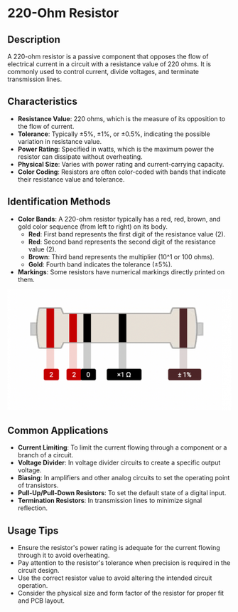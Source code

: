 # **220-Ohm Resistor**

## Description
A 220-ohm resistor is a passive component that opposes the flow of electrical current in a circuit with a resistance value of 220 ohms. It is commonly used to control current, divide voltages, and terminate transmission lines.

## Characteristics

- **Resistance Value**: 220 ohms, which is the measure of its opposition to the flow of current.
- **Tolerance**: Typically ±5%, ±1%, or ±0.5%, indicating the possible variation in resistance value.
- **Power Rating**: Specified in watts, which is the maximum power the resistor can dissipate without overheating.
- **Physical Size**: Varies with power rating and current-carrying capacity.
- **Color Coding**: Resistors are often color-coded with bands that indicate their resistance value and tolerance.

## Identification Methods

- **Color Bands**: A 220-ohm resistor typically has a red, red, brown, and gold color sequence (from left to right) on its body.
  - **Red**: First band represents the first digit of the resistance value (2).
  - **Red**: Second band represents the second digit of the resistance value (2).
  - **Brown**: Third band represents the multiplier (10^1 or 100 ohms).
  - **Gold**: Fourth band indicates the tolerance (±5%).
- **Markings**: Some resistors have numerical markings directly printed on them.

![220ohm-resistor](../../imgs/220ohm_resistor.png)

## Common Applications

- **Current Limiting**: To limit the current flowing through a component or a branch of a circuit.
- **Voltage Divider**: In voltage divider circuits to create a specific output voltage.
- **Biasing**: In amplifiers and other analog circuits to set the operating point of transistors.
- **Pull-Up/Pull-Down Resistors**: To set the default state of a digital input.
- **Termination Resistors**: In transmission lines to minimize signal reflection.

## Usage Tips

- Ensure the resistor's power rating is adequate for the current flowing through it to avoid overheating.
- Pay attention to the resistor's tolerance when precision is required in the circuit design.
- Use the correct resistor value to avoid altering the intended circuit operation.
- Consider the physical size and form factor of the resistor for proper fit and PCB layout.

